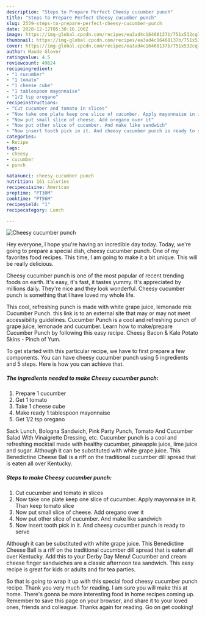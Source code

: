 ```yaml
---
description: "Steps to Prepare Perfect Cheesy cucumber punch"
title: "Steps to Prepare Perfect Cheesy cucumber punch"
slug: 2559-steps-to-prepare-perfect-cheesy-cucumber-punch
date: 2020-12-12T05:30:16.106Z
image: https://img-global.cpcdn.com/recipes/ea3ad4c16468137b/751x532cq70/cheesy-cucumber-punch-recipe-main-photo.jpg
thumbnail: https://img-global.cpcdn.com/recipes/ea3ad4c16468137b/751x532cq70/cheesy-cucumber-punch-recipe-main-photo.jpg
cover: https://img-global.cpcdn.com/recipes/ea3ad4c16468137b/751x532cq70/cheesy-cucumber-punch-recipe-main-photo.jpg
author: Maude Glover
ratingvalue: 4.5
reviewcount: 49624
recipeingredient:
- "1 cucumber"
- "1 tomato"
- "1 cheese cube"
- "1 tablespoon mayonnaise"
- "1/2 tsp oregano"
recipeinstructions:
- "Cut cucumber and tomato in slices"
- "Now take one plate keep one slice of cucumber. Apply mayonnaise in it. Than keep tomato slice"
- "Now put small slice of cheese. Add oregano over it"
- "Now put other slice of cucumber. And make like sandwich"
- "Now insert tooth pick in it. And cheesy cucumber punch is ready to serve"
categories:
- Recipe
tags:
- cheesy
- cucumber
- punch

katakunci: cheesy cucumber punch 
nutrition: 161 calories
recipecuisine: American
preptime: "PT30M"
cooktime: "PT56M"
recipeyield: "1"
recipecategory: Lunch

---
```



![Cheesy cucumber punch](https://img-global.cpcdn.com/recipes/ea3ad4c16468137b/751x532cq70/cheesy-cucumber-punch-recipe-main-photo.jpg)

Hey everyone, I hope you're having an incredible day today. Today, we're going to prepare a special dish, cheesy cucumber punch. One of my favorites food recipes. This time, I am going to make it a bit unique. This will be really delicious.

Cheesy cucumber punch is one of the most popular of recent trending foods on earth. It's easy, it's fast, it tastes yummy. It's appreciated by millions daily. They're nice and they look wonderful. Cheesy cucumber punch is something that I have loved my whole life.

This cool, refreshing punch is made with white grape juice, lemonade mix Cucumber Punch. this link is to an external site that may or may not meet accessibility guidelines. Cucumber Punch is a cool and refreshing punch of grape juice, lemonade and cucumber. Learn how to make/prepare Cucumber Punch by following this easy recipe. Cheesy Bacon &amp; Kale Potato Skins - Pinch of Yum.


To get started with this particular recipe, we have to first prepare a few components. You can have cheesy cucumber punch using 5 ingredients and 5 steps. Here is how you can achieve that.

<!--inarticleads1-->

##### The ingredients needed to make Cheesy cucumber punch:

1. Prepare 1 cucumber
1. Get 1 tomato
1. Take 1 cheese cube
1. Make ready 1 tablespoon mayonnaise
1. Get 1/2 tsp oregano


Sack Lunch, Bologna Sandwich, Pink Party Punch, Tomato And Cucumber Salad With Vinaigrette Dressing, etc. Cucumber punch is a cool and refreshing mocktail made with healthy cucumber, pineapple juice, lime juice and sugar. Although it can be substituted with white grape juice. This Benedictine Cheese Ball is a riff on the traditional cucumber dill spread that is eaten all over Kentucky. 

<!--inarticleads2-->

##### Steps to make Cheesy cucumber punch:

1. Cut cucumber and tomato in slices
1. Now take one plate keep one slice of cucumber. Apply mayonnaise in it. Than keep tomato slice
1. Now put small slice of cheese. Add oregano over it
1. Now put other slice of cucumber. And make like sandwich
1. Now insert tooth pick in it. And cheesy cucumber punch is ready to serve


Although it can be substituted with white grape juice. This Benedictine Cheese Ball is a riff on the traditional cucumber dill spread that is eaten all over Kentucky. Add this to your Derby Day Menu! Cucumber and cream cheese finger sandwiches are a classic afternoon tea sandwich. This easy recipe is great for kids or adults and for tea parties. 

So that is going to wrap it up with this special food cheesy cucumber punch recipe. Thank you very much for reading. I am sure you will make this at home. There's gonna be more interesting food in home recipes coming up. Remember to save this page on your browser, and share it to your loved ones, friends and colleague. Thanks again for reading. Go on get cooking!
